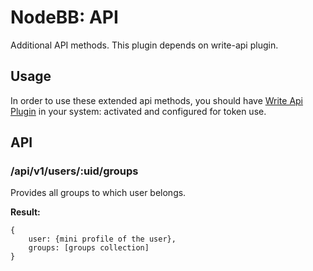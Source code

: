 # NodeBB: API
Additional API methods. This plugin depends on write-api plugin.

## Usage

In order to use these extended api methods, you should have [Write Api Plugin](https://github.com/NodeBB/nodebb-plugin-write-api) in your system: activated and configured for token use.

## API

### /api/v1/users/:uid/groups

Provides all groups to which user belongs.

**Result:**
 
    {
        user: {mini profile of the user},
        groups: [groups collection]
    }    
